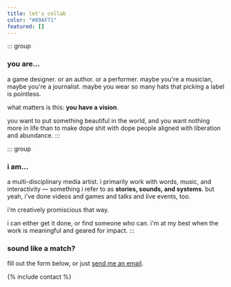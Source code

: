```yaml
---
title: let's collab
color: "#89AF71"
featured: []
---
```

<div class="grid-medium">

::: group
### you are...
a game designer. or an author. or a performer. maybe you're a musician, maybe you're a journalist. maybe you wear so many hats that picking a label is pointless. 

what matters is this: **you have a vision**.

you want to put something beautiful in the world, and you want nothing more in life than to make dope shit with dope people aligned with liberation and abundance.
:::

::: group
### i am...
a multi-disciplinary media artist. i primarily work with words, music, and interactivity — something i refer to as **stories, sounds, and systems**. but yeah, i've done videos and games and talks and live events, too.

i'm creatively promiscious that way.

i can either get it done, or find someone who can. i'm at my best when the work is meaningful and geared for impact.
:::

</div>


### sound like a match?
fill out the form below, or just <a href="/email?subject=Let's Collab">send me an email</a>.


{% include contact %}